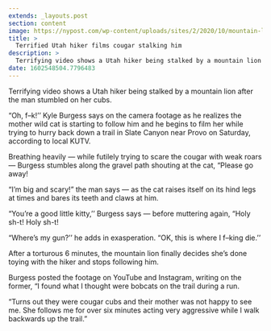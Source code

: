 ```yaml
--- 
extends: _layouts.post 
section: content 
image: https://nypost.com/wp-content/uploads/sites/2/2020/10/mountain-lion.jpg?quality=90&strip=all&w=1200 
title: > 
  Terrified Utah hiker films cougar stalking him 
description: > 
  Terrifying video shows a Utah hiker being stalked by a mountain lion after the man stumbled on her cubs.Breathing heavily — while futilely trying to scare the cougar with weak roars — Burgess stumbles along the gravel path shouting at the cat, “Please go away!“OK, this is where I f–king die.’’After a torturous 6 minutes, the mountain lion finally decides she’s done toying with the hiker and stops following him.“Turns out they were cougar cubs and their mother was not happy to see me.She follows me for over six minutes acting very aggressive while I walk backwards up the trail.” 
date: 1602548504.7796483 
--- 
```

Terrifying video shows a Utah hiker being stalked by a mountain lion after the man stumbled on her cubs.

“Oh, f–k!’’ Kyle Burgess says on the camera footage as he realizes the mother wild cat is starting to follow him and he begins to film her while trying to hurry back down a trail in Slate Canyon near Provo on Saturday, according to local KUTV.

Breathing heavily — while futilely trying to scare the cougar with weak roars — Burgess stumbles along the gravel path shouting at the cat, “Please go away!

“I’m big and scary!” the man says — as the cat raises itself on its hind legs at times and bares its teeth and claws at him.

“You’re a good little kitty,’’ Burgess says — before muttering again, “Holy sh-t! Holy sh-t!

“Where’s my gun?’’ he adds in exasperation. “OK, this is where I f–king die.’’

After a torturous 6 minutes, the mountain lion finally decides she’s done toying with the hiker and stops following him.

Burgess posted the footage on YouTube and Instagram, writing on the former, “I found what I thought were bobcats on the trail during a run.

“Turns out they were cougar cubs and their mother was not happy to see me. She follows me for over six minutes acting very aggressive while I walk backwards up the trail.”